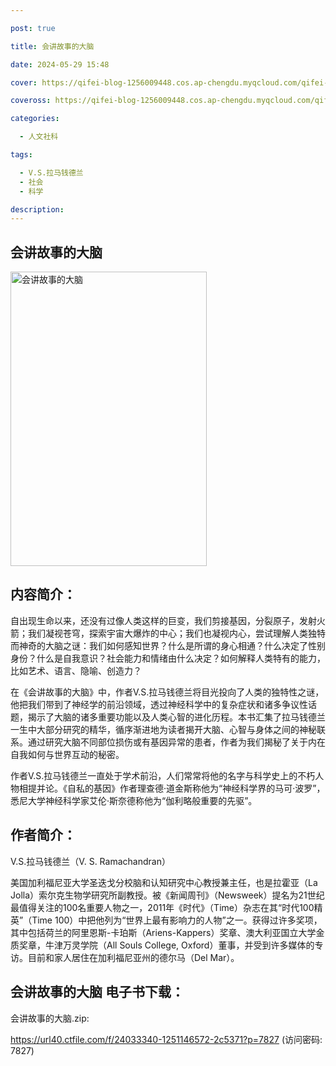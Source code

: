 ```yaml
---

post: true

title: 会讲故事的大脑

date: 2024-05-29 15:48

cover: https://qifei-blog-1256009448.cos.ap-chengdu.myqcloud.com/qifei-blog/657f8f69c458853aef5802eb.jpg

coveross: https://qifei-blog-1256009448.cos.ap-chengdu.myqcloud.com/qifei-blog/657f8f69c458853aef5802eb.jpg

categories:

  - 人文社科

tags:

  - V.S.拉马钱德兰
  - 社会
  - 科学

description:
---
```


## 会讲故事的大脑
<img alt="会讲故事的大脑 " class="aligncenter loaded" data-was-processed="true" decoding="async" fetchpriority="high" height="471" src="https://qifei-blog-1256009448.cos.ap-chengdu.myqcloud.com/qifei-blog/657f8f69c458853aef5802eb.jpg " style="cursor: zoom-in;" width="314"/>

## 内容简介：

自出现生命以来，还没有过像人类这样的巨变，我们剪接基因，分裂原子，发射火箭；我们凝视苍穹，探索宇宙大爆炸的中心；我们也凝视内心，尝试理解人类独特而神奇的大脑之谜：我们如何感知世界？什么是所谓的身心相通？什么决定了性别身份？什么是自我意识？社会能力和情绪由什么决定？如何解释人类特有的能力，比如艺术、语言、隐喻、创造力？

在《会讲故事的大脑》中，作者V.S.拉马钱德兰将目光投向了人类的独特性之谜，他把我们带到了神经学的前沿领域，透过神经科学中的复杂症状和诸多争议性话题，揭示了大脑的诸多重要功能以及人类心智的进化历程。本书汇集了拉马钱德兰一生中大部分研究的精华，循序渐进地为读者揭开大脑、心智与身体之间的神秘联系。通过研究大脑不同部位损伤或有基因异常的患者，作者为我们揭秘了关于内在自我如何与世界互动的秘密。

作者V.S.拉马钱德兰一直处于学术前沿，人们常常将他的名字与科学史上的不朽人物相提并论。《自私的基因》作者理查德·道金斯称他为“神经科学界的马可·波罗”，悉尼大学神经科学家艾伦·斯奈德称他为“伽利略般重要的先驱”。

## 作者简介：

V.S.拉马钱德兰（V. S. Ramachandran）

美国加利福尼亚大学圣迭戈分校脑和认知研究中心教授兼主任，也是拉霍亚（La Jolla）索尔克生物学研究所副教授。被《新闻周刊》（Newsweek）提名为21世纪最值得关注的100名重要人物之一，2011年《时代》（Time）杂志在其“时代100精英”（Time 100）中把他列为“世界上最有影响力的人物”之一。获得过许多奖项，其中包括荷兰的阿里恩斯-卡珀斯（Ariens-Kappers）奖章、澳大利亚国立大学金质奖章，牛津万灵学院（All Souls College, Oxford）董事，并受到许多媒体的专访。目前和家人居住在加利福尼亚州的德尔马（Del Mar）。

## 会讲故事的大脑 电子书下载：

会讲故事的大脑.zip: 

https://url40.ctfile.com/f/24033340-1251146572-2c5371?p=7827 (访问密码: 7827)
